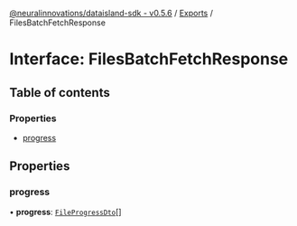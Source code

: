 [@neuralinnovations/dataisland-sdk - v0.5.6](../../README.md) / [Exports](../modules.md) / FilesBatchFetchResponse

# Interface: FilesBatchFetchResponse

## Table of contents

### Properties

- [progress](FilesBatchFetchResponse.md#progress)

## Properties

### progress

• **progress**: [`FileProgressDto`](FileProgressDto.md)[]

